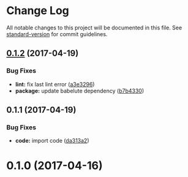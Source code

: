 # Change Log

All notable changes to this project will be documented in this file. See [standard-version](https://github.com/conventional-changelog/standard-version) for commit guidelines.

<a name="0.1.2"></a>
## [0.1.2](https://github.com/nomocas/aright-lexicon/compare/v0.1.1...v0.1.2) (2017-04-19)


### Bug Fixes

* **lint:** fix last lint error ([a3e3296](https://github.com/nomocas/aright-lexicon/commit/a3e3296))
* **package:** update babelute dependency ([b7b4330](https://github.com/nomocas/aright-lexicon/commit/b7b4330))



<a name="0.1.1"></a>
## 0.1.1 (2017-04-19)


### Bug Fixes

* **code:** import code ([da313a2](https://github.com/nomocas/aright-lexicon/commit/da313a2))



<a name="0.1.0"></a>
# 0.1.0 (2017-04-16)

